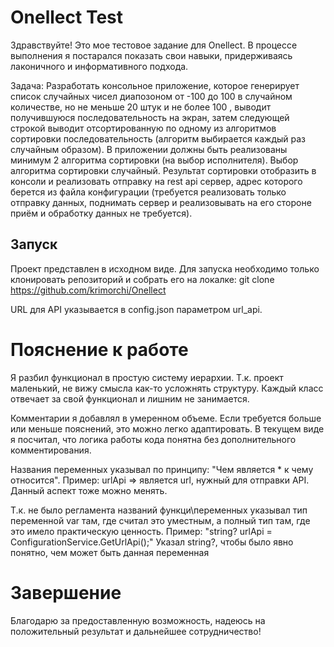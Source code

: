 # Onellect Test

Здравствуйте! Это мое тестовое задание для Onellect. В процессе выполнения я постарался показать свои навыки, придерживаясь лаконичного и информативного подхода.

Задача:
   Разработать консольное приложение, которое генерирует список случайных чисел диапозоном от -100 до 100 в случайном количестве, но не меньше 20 штук и не более 100 , выводит получившуюся последовательность на экран, затем следующей строкой выводит отсортированную по          одному из алгоритмов сортировки последовательность (алгоритм выбирается каждый раз случайным образом). В приложении должны быть реализованы минимум 2 алгоритма сортировки (на выбор исполнителя). Выбор алгоритма сортировки случайный. Результат сортировки отобразить в консоли и реализовать отправку на rest api сервер, адрес которого берется из файла конфигурации (требуется реализовать только отправку данных, поднимать сервер и реализовывать на его стороне приём и обработку данных не требуется).

## Запуск

Проект представлен в исходном виде. Для запуска необходимо только клонировать репозиторий и собрать его на локалке:
   git clone https://github.com/krimorchi/Onellect

URL для API указывается в config.json параметром url_api.

# Пояснение к работе

Я разбил функционал в простую систему иерархии. Т.к. проект маленький, не вижу смысла как-то усложнять структуру. Каждый класс отвечает за свой функционал и лишним не занимается. 

Комментарии я добавлял в умеренном объеме. Если требуется больше или меньше пояснений, это можно легко адаптировать. В текущем виде я посчитал, что логика работы кода понятна без дополнительного комментирования.

Названия переменных указывал по принципу:
"Чем является * к чему относится". Пример: urlApi => является url, нужный для отправки API. Данный аспект тоже можно менять.

Т.к. не было регламента названий функци\переменных указывал тип переменной var там, где считал это уместным, а полный тип там, где это имело практическую ценность. 
Пример:
"string? urlApi = ConfigurationService.GetUrlApi();" Указал string?, чтобы было явно понятно, чем может быть данная переменная

# Завершение

Благодарю за предоставленную возможность, надеюсь на положительный результат и дальнейшее сотрудничество!

